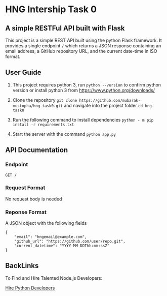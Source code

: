 # HNG Intership Task 0

## A simple RESTFul API built with Flask
This project is a simple REST API built using the python Flask framework.
It provides a single endpoint `/` which returns a JSON response containing an email address, a GitHub repository URL, and the current date-time in ISO format.

## User Guide
1. This project requires python 3, run `python --version` to confirm python version or install python 3 from https://www.python.org/downloads/

2. Clone the repository `git clone https://github.com/mubarak-mustopha/hng-task0.git` and navigate into the project folder `cd hng-task0`

3. Run the following command to install dependencies `python - m pip install -r requirements.txt`

4. Start the server with the command `python app.py`


## API Documentation
### Endpoint
`GET / `

### Request Format
No request body is needed

### Reponse Format
A JSON object with the following fields
```
{
    "email": "hngemail@example.com",
    "github_url": "https://github.com/user/repo.git", 
    "current_datetime": "YYYY-MM-DDThh:mm:ssZ"
}
```

## BackLinks
To Find and Hire Talented Node.js Developers:

[Hire Python Developers](https://hng.tech/hire/python-developers)  
